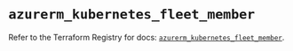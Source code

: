 # `azurerm_kubernetes_fleet_member`

Refer to the Terraform Registry for docs: [`azurerm_kubernetes_fleet_member`](https://registry.terraform.io/providers/hashicorp/azurerm/3.114.0/docs/resources/kubernetes_fleet_member).
